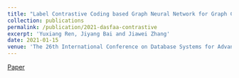 ```yaml
---
title: "Label Contrastive Coding based Graph Neural Network for Graph Classification"
collection: publications
permalink: /publication/2021-dasfaa-contrastive
excerpt: 'Yuxiang Ren, Jiyang Bai and Jiawei Zhang'
date: 2021-01-15
venue: 'The 26th International Conference on Database Systems for Advanced Applications (DASFAA '21), Hybrid Conference, April 11-14'
---
```

[Paper](http://yuxiangren.github.io/files/Dasfaa2021.pdf)



